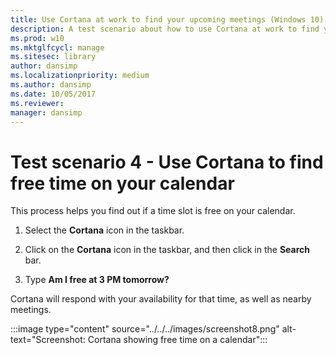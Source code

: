 ```yaml
---
title: Use Cortana at work to find your upcoming meetings (Windows 10)
description: A test scenario about how to use Cortana at work to find your upcoming meetings.
ms.prod: w10
ms.mktglfcycl: manage
ms.sitesec: library
author: dansimp
ms.localizationpriority: medium
ms.author: dansimp
ms.date: 10/05/2017
ms.reviewer: 
manager: dansimp
---
```


# Test scenario 4 - Use Cortana to find free time on your calendar

This process helps you find out if a time slot is free on your calendar.

1. Select the  **Cortana**  icon in the taskbar.

2. Click on the **Cortana** icon in the taskbar, and then click in the **Search** bar.

3. Type **Am I free at 3 PM tomorrow?**

Cortana will respond with your availability for that time, as well as nearby meetings.

:::image type="content" source="../../../images/screenshot8.png" alt-text="Screenshot: Cortana showing free time on a calendar":::